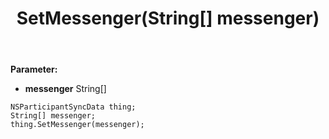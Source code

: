 ﻿---
uid: crmscript_ref_NSParticipantSyncData_SetMessenger
title: SetMessenger(String[] messenger)
intellisense: NSParticipantSyncData.SetMessenger
keywords: NSParticipantSyncData, GetMessenger
so.topic: reference
---



**Parameter:** 
 - **messenger** String[]

```crmscript
NSParticipantSyncData thing;
String[] messenger;
thing.SetMessenger(messenger);
```

